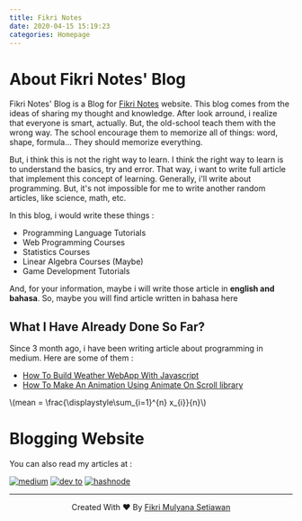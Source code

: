```yaml
---
title: Fikri Notes
date: 2020-04-15 15:19:23
categories: Homepage
---
```


# About Fikri Notes' Blog
Fikri Notes' Blog is a Blog for [Fikri Notes](https://fikrinotes.netlify.app) website. This blog comes from the ideas of sharing my thought and knowledge. After look arround, i realize that everyone is smart, actually. But, the old-school teach them with the wrong way. The school encourage them to memorize all of things: word, shape, formula... They should memorize everything. 

But, i think this is not the right way to learn. I think the right way to learn is to understand the basics, try and error. That way, i want to write full article that implement this concept of learning. Generally, i'll write about programming. But, it's not impossible for me to write another random articles, like science, math, etc. 

In this blog, i would write these things :
- Programming Language Tutorials
- Web Programming Courses 
- Statistics Courses
- Linear Algebra Courses (Maybe) 
- Game Development Tutorials 

And, for your information, maybe i will write those article in **english and bahasa**. So, maybe you will find article written in bahasa here 

## What I Have Already Done So Far? 

Since 3 month ago, i have been writing article about programming in medium. Here are some of them : 
- [How To Build Weather WebApp With Javascript](https://javascript.plainenglish.io/how-to-build-a-weather-web-app-using-vanilla-javascript-5518dbb92c52) 
- [How To Make An Animation Using Animate On Scroll library](https://medium.com/geekculture/how-to-make-an-animation-using-animate-on-scroll-8f57ef73924c)

\\\(mean = \frac{\displaystyle\sum_{i=1}^{n} x_{i}}{n}\\\)

# Blogging Website 
You can also read my articles at : 

<a href="https://fikrinotes.medium.com">![medium](https://img.shields.io/badge/Medium-12100E?style=for-the-badge&logo=medium&logoColor=white)</a>
<a href="https://dev.to/fikrinotes">![dev to](https://img.shields.io/badge/dev.to-0A0A0A?style=for-the-badge&logo=dev.to&logoColor=white)</a>
<a href="https://fikrinotes.hashnode.dev">![hashnode](https://img.shields.io/badge/Hashnode-2962FF?style=for-the-badge&logo=hashnode&logoColor=white)</a>

<hr/>

<center>

Created With ♥️ By <a href="https://fikrinotes.netlify.app/">Fikri Mulyana Setiawan</a>

</center>
